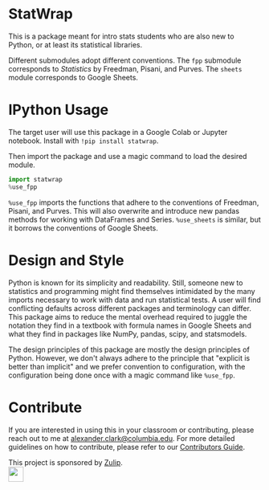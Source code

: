 
# StatWrap

This is a package meant for intro stats students who are also new to Python, or at least its statistical libraries.

Different submodules adopt different conventions. The `fpp` submodule corresponds to *Statistics* by Freedman, Pisani, and Purves. The `sheets` module corresponds to Google Sheets.

# IPython Usage

The target user will use this package in a Google Colab or Jupyter notebook. Install with `!pip install statwrap`.

Then import the package and use a magic command to load the desired module. 
```python
import statwrap
%use_fpp
```
`%use_fpp` imports the functions that adhere to the conventions of Freedman, Pisani, and Purves. This will also overwrite and introduce new pandas methods for working with DataFrames and Series. `%use_sheets` is similar, but it borrows the conventions of Google Sheets.

# Design and Style 

Python is known for its simplicity and readability. Still, someone new to statistics and programming might find themselves intimidated by the many imports necessary to work with data and run statistical tests. A user will find conflicting defaults across different packages and terminology can differ. This package aims to reduce the mental overhead required to juggle the notation they find in a textbook with formula names in Google Sheets and what they find in packages like NumPy, pandas, scipy, and statsmodels. 

The design principles of this package are mostly the design principles of Python. However, we don't always adhere to the principle that "explicit is better than implicit" and we prefer convention to configuration, with the configuration being done once with a magic command like `%use_fpp`. 

# Contribute

If you are interested in using this in your classroom or contributing, please reach out to me at alexander.clark@columbia.edu. For more detailed guidelines on how to contribute, please refer to our [Contributors Guide](.github/CONTRIBUTING.md).

This project is sponsored by [Zulip](https://zulip.com).  
<img src="https://raw.githubusercontent.com/zulip/zulip/32d5b4fe3eae40c3cefcdc29c83074827f6a903f/static/images/logo/zulip-icon-circle.svg" width="30">
